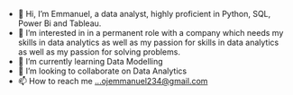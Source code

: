 - 👋 Hi, I’m Emmanuel, a data analyst, highly proficient in Python, SQL, Power Bi and Tableau.
- 👀 I’m interested in in a permanent role with a company which needs my skills in data analytics as well as my passion for skills in data analytics as well as my passion for solving problems.
- 🌱 I’m currently learning Data Modelling
- 💞️ I’m looking to collaborate on Data Analytics
- 📫 How to reach me ...ojemmanuel234@gmail.com


<!---
Nobody-xx/Nobody-xx is a ✨ special ✨ repository because its `README.md` (this file) appears on your GitHub profile.
You can click the Preview link to take a look at your changes.
--->
